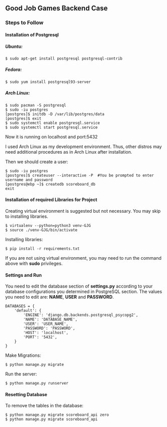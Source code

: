 ## Good Job Games Backend Case


### Steps to Follow

#### Installation of Postgresql

##### Ubuntu:

```
$ sudo apt-get install postgresql postgresql-contrib

```

##### Fedora:

```
$ sudo yum install postgresql93-server
```

##### Arch Linux:

```
$ sudo pacman -S postgresql
$ sudo -iu postgres
[postgres]$ initdb -D /var/lib/postgres/data
[postgres]$ exit
$ sudo systemctl enable postgresql.service
$ sudo systemctl start postgresql.service

```

Now it is running on localhost and port:5432

I used Arch Linux as my development environment. Thus, other distros may need additional procedures as in Arch Linux after installation.

Then we should create a user:

```
$ sudo -iu postgres
[postgres]$ createuser --interactive -P  #You be prompted to enter username and password
[postgres@ebp ~]$ createdb scoreboard_db
exit
```



#### Installation of required Libraries for Project

Creating virtual environment is suggested but not necessary. You may skip to installing libraries.
```
$ virtualenv --python=python3 venv-GJG
$ source ./venv-GJG/bin/activate
```

Installing libraries:
```
$ pip install -r requirements.txt
```

If you are not using virtual environment, you may need to run the command above with **sudo** privileges.


#### Settings and Run

You need to edit the database section of **settings.py** according to your database configurations you determined in PostgreSQL section. The values you need to edit are: **NAME**, **USER** and **PASSWORD**.

```
DATABASES = {
    'default': {
        'ENGINE': 'django.db.backends.postgresql_psycopg2',
        'NAME': 'DATABASE_NAME',
        'USER': 'USER_NAME',
        'PASSWORD': 'PASSWORD',
        'HOST': 'localhost',
        'PORT': '5432',
    }
}

```

Make Migrations:
```
$ python manage.py migrate
```


Run the server:

```
$ python manage.py runserver
```


#### Resetting Database

To remove the tables in the database:

```
$ python manage.py migrate scoreboard_api zero
$ python manage.py migrate scoreboard_api
```

